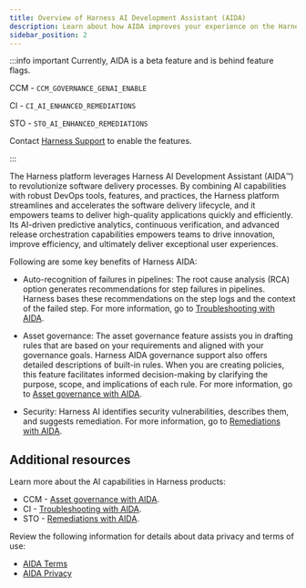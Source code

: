```yaml
---
title: Overview of Harness AI Development Assistant (AIDA)
description: Learn about how AIDA improves your experience on the Harness platform.
sidebar_position: 2
---
```



:::info important
Currently, AIDA is a beta feature and is behind feature flags. 

CCM - `CCM_GOVERNANCE_GENAI_ENABLE`

CI - `CI_AI_ENHANCED_REMEDIATIONS`

STO - `STO_AI_ENHANCED_REMEDIATIONS`

Contact [Harness Support](mailto:support@harness.io) to enable the features.

:::

The Harness platform leverages Harness AI Development Assistant (AIDA:tm:) to revolutionize software delivery processes. By combining AI capabilities with robust DevOps tools, features, and practices, the Harness platform streamlines and accelerates the software delivery lifecycle, and it empowers teams to deliver high-quality applications quickly and efficiently. Its AI-driven predictive analytics, continuous verification, and advanced release orchestration capabilities empowers teams to drive innovation, improve efficiency, and ultimately deliver exceptional user experiences.

Following are some key benefits of Harness AIDA:

- Auto-recognition of failures in pipelines: The root cause analysis (RCA) option generates recommendations for step failures in pipelines. Harness bases these recommendations on the step logs and the context of the failed step.
  For more information, go to [Troubleshooting with AIDA](http://developer.harness.io/docs/continuous-integration/troubleshoot-ci/aida).

- Asset governance: The asset governance feature assists you in drafting rules that are based on your requirements and aligned with your governance goals. Harness AIDA governance support also offers detailed descriptions of built-in rules. When you are creating policies, this feature facilitates informed decision-making by clarifying the purpose, scope, and implications of each rule.
  For more information, go to [Asset governance with AIDA](/docs/category/harness-aida-for-asset-governance).
  
- Security: Harness AI identifies security vulnerabilities, describes them, and suggests remediation.
  For more information, go to [Remediations with AIDA](/docs/security-testing-orchestration/use-sto/view-and-troubleshoot-vulnerabilities/ai-based-remediations).

## Additional resources

Learn more about the AI capabilities in Harness products:


- CCM - [Asset governance with AIDA](/docs/category/harness-aida-for-asset-governance).
- CI - [Troubleshooting with AIDA](http://developer.harness.io/docs/continuous-integration/troubleshoot-ci/aida).
- STO - [Remediations with AIDA](/docs/security-testing-orchestration/use-sto/view-and-troubleshoot-vulnerabilities/ai-based-remediations).  

Review the following information for details about data privacy and terms of use:

- [AIDA Terms](https://www.harness.io/legal/aida-terms)
- [AIDA Privacy](https://www.harness.io/legal/aida-privacy)
